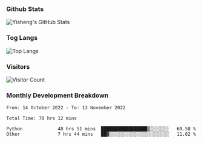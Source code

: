 ### Github Stats
![Yisheng's GitHub Stats](https://github-readme-stats-9qabuvhk1-gongyisheng.vercel.app/api?username=gongyisheng&count_private=true&show_icons=true)
### Tog Langs
![Top Langs](https://github-readme-stats-9qabuvhk1-gongyisheng.vercel.app/api/top-langs/?username=gongyisheng&layout=compact)
### Visitors
![Visitor Count](https://profile-counter.glitch.me/gongyisheng/count.svg)
### Monthly Development Breakdown
<!--START_SECTION:waka-->

```text
From: 14 October 2022 - To: 13 November 2022

Total Time: 70 hrs 12 mins

Python             48 hrs 51 mins  █████████████████▒░░░░░░░   69.58 %
Other              7 hrs 44 mins   ██▓░░░░░░░░░░░░░░░░░░░░░░   11.02 %
```

<!--END_SECTION:waka-->
